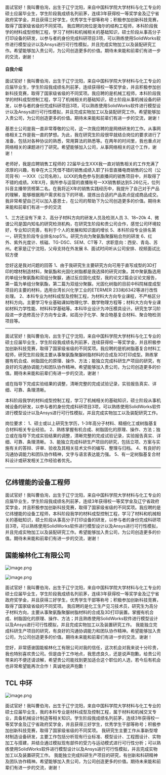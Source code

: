 面试官好！我叫曹伯洵，出生于辽宁沈阳，来自中国科学院大学材料与化工专业的硕士应届毕业生，学生阶段我成绩名列前茅，连续3年获得校一等奖学金及辽宁省政府奖学金，并且获得三好学生，优秀学生干部等称号；积极参加创新科技竞赛，取得了国家级省级的不同奖项。
我应聘的岗位是海尔的结构工程师，本科阶段我学的材料成型控制工程，学习了材料和机械相关的基础知识，硕士阶段从事高分子打印设备的研发，以参与者的身份完成科研项目3项，可以熟练使用SolidWorks软件进行模型设计以及Ansys进行可行性模拟，并且完成实物加工以及装配研究工作。希望能够加入贵公司，为公司创造更多的价值。期待未来能和前辈们有进一步的交流，谢谢！

#### 自我介绍

面试官好！我叫曹伯洵，出生于辽宁沈阳，来自中国科学院大学材料与化工专业的应届毕业生，学生阶段我成绩名列前茅，连续获得校一等奖学金，并且积极参加创新科技竞赛，取得了国家级省级的不同奖项。我应聘的是机械工程师，本科阶段我学的材料成型控制工程，学习了机械相关的基础知识，硕士阶段从事机械设备的研发，以参与者的身份完成科研项目3项，可以熟练使用SolidWorks软件进行模型设计以及Ansys进行可行性模拟，并且完成实物加工以及装配研究工作。希望能够加入贵公司，为公司创造更多的价值。期待未来能和前辈们有进一步的交流，谢谢！



基恩士公司是我一直非常尊敬的公司，这一次我应聘的是网络研发的工作。从事网络相关工作是我一直的梦想。为此，我在研究生阶段很早就结合岗位的要求进行了准备，包括对各种协议的熟悉，常用算法的熟悉等。在两年的时间里，我也重点对网络相关的课题进行了研究。希望能够加入公司，从事网络相关的这个工作，谢谢！

老师好，我是应聘销售工程师的 22届毕业生XXX我一直对销售相关的工作充满了浓厚的兴趣，有幸在大三凭借不错的销售成绩入职了抖音直播电商销售的公司（公司背书）一XXX（公司名称）。以XX的角色参与到直播间的销售项目中，并取得了不错的成绩。X年X月，我所参与运营的直播账号一XX销售额达到5.26亿元，位列抖音主播带货榜第二名。在我将近X年的销售实践经历中，我提升了自己对于产品的理解，能够根据用户需求和当下的环境，提炼出合适的产品卖点促成商品成交。我非常希望自己可以加入基恩士，在公司的帮助下为公司创造更多的价值。期待未来能和前辈们有进一步的交流



1、三方还没有下来
2、高分子材料方向的研发人员及检测人员
3、18~20k
4、微谱公司是国内知名的研究检测机构，在研究生阶段和贵公司合作，感觉公司环境较好，专业知识完善，有利于个人的发展和知识面的增长
5、本科阶段专业排名第一，研究生阶段专业排名top5%。研究方向为聚氨酯聚脲粘合剂的研发
6、红外、紫外光度计、核磁、TG-DSC、SEM、CT等
7、求职意向：西安、青岛、苏州。老家是辽宁沈阳，父母支持在外发展
8、面试时间听从公司安排、视频面试比较方便



您好这是我对问题的回答
1、由于我研究生主要研究方向可用于直写成型的3D打印的增材制造材料，聚氨酯和光固化树脂都是我选择的研究对象。其中聚氨酯选用的单组分聚氨酯和双组分聚脲，通过反应固化成型，我的论文2篇会议论文报告，第一篇为单组分聚氨酯，第二篇为双组分聚脲。光固化树脂的目前中科院梯度成型项目的主要的材料，选用台湾长兴化学工业的ETERMER 233和6342等进行改性处理。
2、本科专业为材料成型及控制工程，为材料大方向专业课程，不严格区分材料方向。主要学习专业基础课如物理化学、数学物理方程等；材料大方向专业课如材料力学性能、材料科学基础等。本科毕业设计为冲压模具设计。研究生学习阶段进一步选修高分子方向专业课，如高分子化学、聚合物基复合材料、聚合物检测项目等。

---

面试官好！我叫曹伯洵，出生于辽宁沈阳，来自中国科学院大学材料与化工专业的硕士应届毕业生，学生阶段我成绩名列前茅，连续获得校一等奖学金，并且积极参加创新科技竞赛，取得了国家级省级的不同奖项。我应聘的是机树脂基复合材料工程师，研究生阶段我主要从事聚氨酯聚脲树脂材料的合成及3D打印成型。熟练掌握有机合成、树脂固化的原理、操作、方法；能独立完成科研生产项目的研究，有良好的沟通协调能力和团队协作精神。希望能够加入贵公司，为公司创造更多的价值。期待未来能和前辈们有进一步的交流，谢谢！





或在指导下完成实验结果的调整，清晰完整的完成试验记录，实验报告真实、详细、可靠、条理清晰。



本科阶段我学的材料成型控制工程，学习了机械相关的基础知识，硕士阶段从事机械设备的研发，以参与者的身份完成科研项目3项，可以熟练使用SolidWorks软件进行模型设计以及Ansys进行可行性模拟，并且完成实物加工以及装配研究工作。



岗位要求：
1、硕士或以上研究生学历，1-3年高分子材料、精细化工或树脂基复合材料相关专业经验。
2、熟练掌握有机合成、树脂固化的原理、操作、方法；独立或在指导下完成实验结果的调整，清晰完整的完成试验记录，实验报告真实、详细、可靠、条理清晰。
3、能独立完成科研生产项目的研究，包括立项、方案与实施有关的答辩、评审、验收及其相关技术文件的编写、整理与归档。
4、有良好的沟通协调能力和团队协作精神，文字与语言表达能力强。
5、有一定树脂基复合材料设计或研发相关工作经验者优先。

---

## 亿纬锂能的设备工程师

面试官好！我叫曹伯洵，出生于辽宁沈阳，来自中国科学院大学材料与化工专业的应届毕业生，学生阶段我成绩名列前茅，连续3年获得校一等奖学金及辽宁省政府奖学金，并且积极参加创新科技竞赛，取得了国家级省级的不同奖项。我应聘的是亿纬锂能的设备工程师，本科阶段我学的材料成型控制工程，学习了材料和机械相关的基础知识，硕士阶段从事高分子打印设备的研发，以参与者的身份完成科研项目3项，可以熟练使用SolidWorks软件进行模型设计以及Ansys进行可行性模拟，并且完成实物加工以及装配研究工作。希望能够加入贵公司，为公司创造更多的价值。期待未来能和前辈们有进一步的交流，谢谢！

## 国能榆林化工有限公司

![image.png](https://pic7.58cdn.com.cn/nowater/webim/big/n_v29564946ed2224be9871f74f9a1f43026.png)

![image.png](https://pic7.58cdn.com.cn/nowater/webim/big/n_v2e5f04a6b72b54aeb9023a40c040323c6.png)

面试官好！我叫曹伯洵，出生于辽宁沈阳，来自中国科学院大学材料与化工专业的硕士应届毕业生，学生阶段我成绩名列前茅，连续3年获得校一等奖学金及辽宁省政府奖学金，并且获得三好学生，优秀学生干部等称号；积极参加创新科技竞赛，取得了国家级省级的不同奖项。
我应聘的是化工生产见习技术员，研究生为高分子材料方向，主要从事聚氨酯聚脲树脂材料的合成及3D打印装置。掌握有机合成、树脂固化的原理、操作、方法；并且熟练使用SolidWorks软件进行模型设计以及Ansys进行可行性模拟，并且完成实物加工以及装置研究工作。
我能独立完成科研生产项目的研究，有良好的沟通协调能力和团队协作精神。希望能够加入贵公司，为公司创造更多的价值。期待未来能和前辈们有进一步的交流，谢谢！

您好，非常感谢国能榆林化工有限公司对我的信任，这次机会对我来说十分珍贵，我也特别喜欢贵公司。但是由于工作地点，我思虑良久，还是说声抱歉。给贵公司带来的不便还请谅解，希望贵公司能找到更加适合这个职位的人选，若今后有机会也非常希望能再次合作！真诚地说声抱歉！

## TCL 中环

![image.png](https://pic7.58cdn.com.cn/nowater/webim/big/n_v29e0abce66e72432e9cca4f310f454131.png)

面试官好！我叫曹伯洵，出生于辽宁沈阳，来自中国科学院大学材料与化工专业的硕士应届毕业生，我的本科专业是材料成型及控制工程，属于材料和机械交叉专业，具备机械设计制造等相关知识。学生阶段我成绩名列前茅，连续3年获得校一等奖学金及辽宁省政府奖学金，并且获得三好学生，优秀学生干部等称号；积极参加创新科技竞赛，取得了国家级省级的不同奖项。
我研究生主要工作从事新型增材制造设备研发，主要工作包括分析现有行业标准、模型设计、工程图设计、实物加工与搭建，并结合通过模拟现有部件的受力与运动模式进行可行性分析；可以熟练使用SolidWorks软件进行模型设计以及Ansys进行可行性模拟，并且完成实物加工以及装置研究工作。
我能独立完成科研生产项目的研究，有创新和科研精神及团队协作精神。希望能够加入贵公司，为公司创造更多的价值。期待未来能和前辈们有进一步的交流，谢谢！

